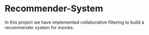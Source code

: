 # Recommender-System
In this project we  have implemented collaborative filtering to build a recommender system for movies.
